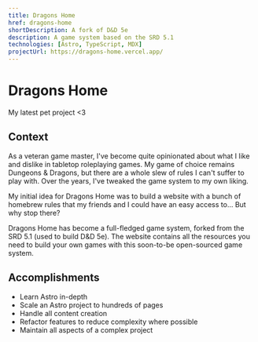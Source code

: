 ```yaml
---
title: Dragons Home
href: dragons-home
shortDescription: A fork of D&D 5e
description: A game system based on the SRD 5.1
technologies: [Astro, TypeScript, MDX]
projectUrl: https://dragons-home.vercel.app/
---
```


# Dragons Home

My latest pet project <3

## Context

As a veteran game master, I've become quite opinionated about what I like and dislike in tabletop roleplaying games. My game of choice remains Dungeons & Dragons, but there are a whole slew of rules I can't suffer to play with. Over the years, I've tweaked the game system to my own liking.

My initial idea for Dragons Home was to build a website with a bunch of homebrew rules that my friends and I could have an easy access to... But why stop there?

Dragons Home has become a full-fledged game system, forked from the SRD 5.1 (used to build D&D 5e). The website contains all the resources you need to build your own games with this soon-to-be open-sourced game system.

## Accomplishments

- Learn Astro in-depth
- Scale an Astro project to hundreds of pages
- Handle all content creation
- Refactor features to reduce complexity where possible
- Maintain all aspects of a complex project